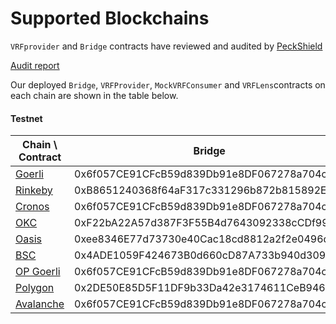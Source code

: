 # Supported Blockchains

`VRFprovider` and `Bridge` contracts have reviewed and audited by [PeckShield](https://peckshield.com/)

[Audit report](https://github.com/bandprotocol/vrf-and-bridge-contracts/blob/master/audit/PeckShield-Audit-Report-Band-VRF-Bridge-v1.0.pdf)

Our deployed `Bridge`, `VRFProvider`, `MockVRFConsumer` and `VRFLens`contracts on each chain are shown in the table below.

#### Testnet

| Chain \ Contract                                     | Bridge                                     | VRFProvider                                | MockVRFConsumer                            | VRFLens                                    |
| ---------------------------------------------------- | ------------------------------------------ | ------------------------------------------ | ------------------------------------------ | ------------------------------------------ |
| [Goerli](https://goerli.etherscan.io/)               | 0x6f057CE91CFcB59d839Db91e8DF067278a704cb8 | 0xF1F3554b6f46D8f172c89836FBeD1ea8551eabad | 0x6aFCBD05f4718B994a290cfF03547DDFFcd74E08 | 0x6e876b4Ed458af275Eb049a3f89BF0909618d154 |
| [Rinkeby](https://rinkeby.etherscan.io/)             | 0xB8651240368f64aF317c331296b872b815892E00 | 0xfdBBAD9D6A4e85a38c12ca387014bd5F697f0661 | 0xf48F60A97b1BDf0D47fa460a0894634124d039b4 | 0xD0F7DcDaC3CCaB2f64b97CaEEa6ebDe79a6a93e2 |
| [Cronos](https://testnet.cronoscan.com/)             | 0x6f057CE91CFcB59d839Db91e8DF067278a704cb8 | 0xE2f7Cf77DF70af8e92FF69B8Ffc92585C307a358 | 0x6aFCBD05f4718B994a290cfF03547DDFFcd74E08 | 0xdcFA1244c37262441AA7caF9893fdD99dB101E2A |
| [OKC](https://www.oklink.com/en/okc-test)            | 0xF22bA22A57d387F3F55B4d7643092338cCDf99D5 | 0x6afcbd05f4718b994a290cff03547ddffcd74e08 | 0xbf59aA508bABFA3B112553E05b45dcdB21997891 | 0xB8651240368f64aF317c331296b872b815892E00 |
| [Oasis](https://testnet.explorer.emerald.oasis.dev/) | 0xee8346E77d73730e40Cac18cd8812a2f2e0496de | 0x4ADE1059F424673B0d660cD87A733b940d309bcF | 0x74865F64aCaF86cD8dfa0c185bE177085106C91a | 0x7f38DF2403c0E767662B5ABB09e4c86A8FDD1869 |
| [BSC](https://testnet.bscscan.com/)                  | 0x4ADE1059F424673B0d660cD87A733b940d309bcF | 0x74865F64aCaF86cD8dfa0c185bE177085106C91a | 0x7f38DF2403c0E767662B5ABB09e4c86A8FDD1869 | 0x7c3D5a83a335CED7b6b6beaa959DaD416ae88f27 |
| [OP Goerli](https://goerli-optimism.etherscan.io/)   | 0x6f057CE91CFcB59d839Db91e8DF067278a704cb8 | 0xF1F3554b6f46D8f172c89836FBeD1ea8551eabad | 0xE2f7Cf77DF70af8e92FF69B8Ffc92585C307a358 | 0x3ffBc08b878D489fec0c80fa65C9B3933B361764 |
| [Polygon](https://mumbai.polygonscan.com/)           | 0x2DE50E85D5F11DF9b33Da42e3174611CeB9461d9 | 0x0173cE38C64Be34e7f23f39346c2D9AF5d9743FB | 0xFb4d5252ca8FAFaE3Fe8718a9eE8bcF72266589F | 0x14919325f2d97a05d146b7b4c9374b265e722f00 |
| [Avalanche](https://testnet.snowtrace.io/)           | 0x6f057CE91CFcB59d839Db91e8DF067278a704cb8 | 0xF1F3554b6f46D8f172c89836FBeD1ea8551eabad | 0xE2f7Cf77DF70af8e92FF69B8Ffc92585C307a358 | 0x3ffBc08b878D489fec0c80fa65C9B3933B361764 |
